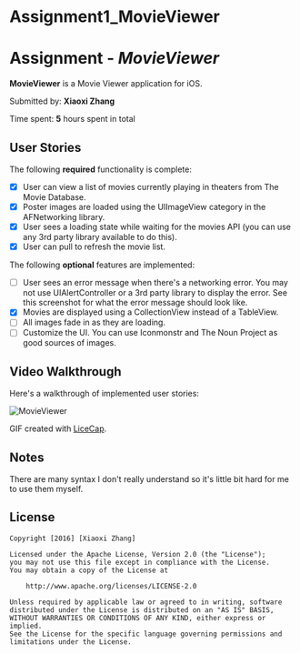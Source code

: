 # Assignment1_MovieViewer

# Assignment - *MovieViewer*

**MovieViewer** is a Movie Viewer application for iOS.

Submitted by: **Xiaoxi Zhang**

Time spent: **5** hours spent in total

## User Stories

The following **required** functionality is complete:
* [x] User can view a list of movies currently playing in theaters from The Movie Database.
* [x] Poster images are loaded using the UIImageView category in the AFNetworking library.
* [x] User sees a loading state while waiting for the movies API (you can use any 3rd party library available to do this).
* [x] User can pull to refresh the movie list.

The following **optional** features are implemented:
* [ ] User sees an error message when there's a networking error. You may not use UIAlertController or a 3rd party library to display the error. See this screenshot for what the error message should look like.
* [x] Movies are displayed using a CollectionView instead of a TableView.
* [ ] All images fade in as they are loading.
* [ ] Customize the UI. You can use Iconmonstr and The Noun Project as good sources of images.

## Video Walkthrough 

Here's a walkthrough of implemented user stories:

<img src='http://i.imgur.com/Ux67tYm.gif' title='MovieViewer'>

GIF created with [LiceCap](http://www.cockos.com/licecap/).

## Notes

There are many syntax I don't really understand so it's little bit hard for me to use them myself.

## License

    Copyright [2016] [Xiaoxi Zhang]

    Licensed under the Apache License, Version 2.0 (the "License");
    you may not use this file except in compliance with the License.
    You may obtain a copy of the License at

        http://www.apache.org/licenses/LICENSE-2.0

    Unless required by applicable law or agreed to in writing, software
    distributed under the License is distributed on an "AS IS" BASIS,
    WITHOUT WARRANTIES OR CONDITIONS OF ANY KIND, either express or implied.
    See the License for the specific language governing permissions and
    limitations under the License.
